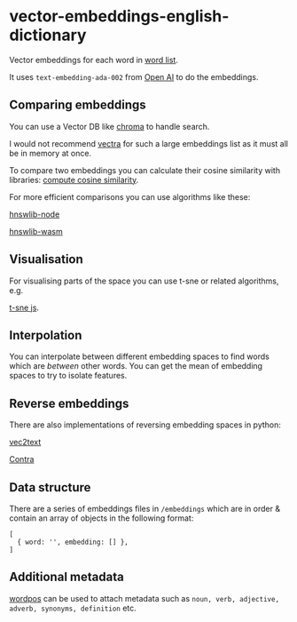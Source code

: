 # vector-embeddings-english-dictionary

Vector embeddings for each word in [word list](https://www.npmjs.com/package/word-list).

It uses `text-embedding-ada-002` from [Open AI](https://platform.openai.com/docs/guides/embeddings/what-are-embeddings) to do the embeddings.

## Comparing embeddings

You can use a Vector DB like [chroma](https://www.trychroma.com/) to handle search.

I would not recommend [vectra](https://github.com/Stevenic/vectra) for such a large embeddings list as it must all be in memory at once.

To compare two embeddings you can calculate their cosine similarity with libraries: [compute cosine similarity](https://www.npmjs.com/package/compute-cosine-similarity).

For more efficient comparisons you can use algorithms like these:

[hnswlib-node](https://www.npmjs.com/package/hnswlib-node)

[hnswlib-wasm](https://www.npmjs.com/package/hnswlib-wasm)

## Visualisation

For visualising parts of the space you can use t-sne or related algorithms, e.g.

[t-sne js](https://www.npmjs.com/package/@aidanconnelly/tsnejs).

## Interpolation

You can interpolate between different embedding spaces to find words which are *between* other words. You can get the mean of embedding spaces to try to isolate features.

## Reverse embeddings

There are also implementations of reversing embedding spaces in python:

[vec2text](https://github.com/jxmorris12/vec2text)

[Contra](https://colab.research.google.com/drive/1CF5Lr1bxoAFC_IPX5I0azu4X8UDz_zp-?usp=sharing#scrollTo=c74eDH1WG_nS)

## Data structure

There are a series of embeddings files in `/embeddings` which are in order & contain an array of objects in the following format:

```
[
  { word: '', embedding: [] },
]
```

## Additional metadata

[wordpos](https://github.com/moos/wordpos) can be used to attach metadata such as `noun, verb, adjective, adverb, synonyms, definition` etc.
